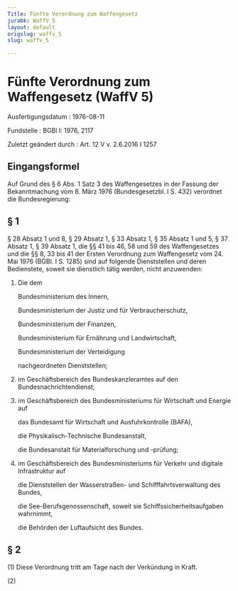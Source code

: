 ```yaml
---
Title: Fünfte Verordnung zum Waffengesetz
jurabk: WaffV 5
layout: default
origslug: waffv_5
slug: waffv_5

---
```


# Fünfte Verordnung zum Waffengesetz (WaffV 5)

Ausfertigungsdatum
:   1976-08-11

Fundstelle
:   BGBl I: 1976, 2117

Zuletzt geändert durch
:   Art. 12 V v. 2.6.2016 I 1257


## Eingangsformel

Auf Grund des § 6 Abs. 1 Satz 3 des Waffengesetzes in der Fassung der
Bekanntmachung vom 8. März 1976 (Bundesgesetzbl. I S. 432) verordnet
die Bundesregierung:


## § 1

§ 28 Absatz 1 und 8, § 29 Absatz 1, § 33 Absatz 1, § 35 Absatz 1 und
5, § 37 Absatz 1, § 39 Absatz 1, die §§ 41 bis 46, 58 und 59 des
Waffengesetzes und die §§ 8, 33 bis 41 der Ersten Verordnung zum
Waffengesetz vom 24. Mai 1976 (BGBl. I S. 1285) sind auf folgende
Dienststellen und deren Bedienstete, soweit sie dienstlich tätig
werden, nicht anzuwenden:

1.  Die dem

    Bundesministerium des Innern,

    Bundesministerium der Justiz und für Verbraucherschutz,

    Bundesministerium der Finanzen,

    Bundesministerium für Ernährung und Landwirtschaft,

    Bundesministerium der Verteidigung

    nachgeordneten Dienststellen;


2.  im Geschäftsbereich des Bundeskanzleramtes auf den
    Bundesnachrichtendienst;


3.  im Geschäftsbereich des Bundesministeriums für Wirtschaft und Energie
    auf

    das Bundesamt für Wirtschaft und Ausfuhrkontrolle (BAFA),

    die Physikalisch-Technische Bundesanstalt,

    die Bundesanstalt für Materialforschung und -prüfung;


4.  im Geschäftsbereich des Bundesministeriums für Verkehr und digitale
    Infrastruktur auf

    die Dienststellen der Wasserstraßen- und Schifffahrtsverwaltung des
    Bundes,

    die See-Berufsgenossenschaft, soweit sie Schiffssicherheitsaufgaben
    wahrnimmt,

    die Behörden der Luftaufsicht des Bundes.





## § 2

(1) Diese Verordnung tritt am Tage nach der Verkündung in Kraft.

(2)

